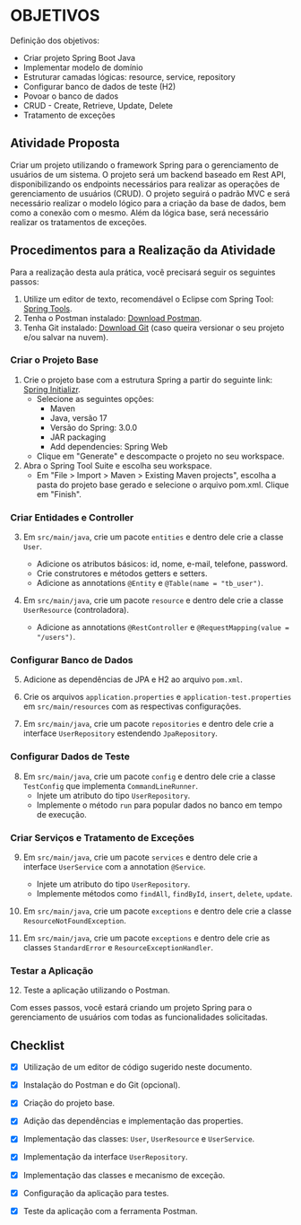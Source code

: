 # OBJETIVOS

Definição dos objetivos:
- Criar projeto Spring Boot Java
- Implementar modelo de domínio
- Estruturar camadas lógicas: resource, service, repository
- Configurar banco de dados de teste (H2)
- Povoar o banco de dados
- CRUD - Create, Retrieve, Update, Delete
- Tratamento de exceções

## Atividade Proposta

Criar um projeto utilizando o framework Spring para o gerenciamento de usuários de um sistema. O projeto será um backend baseado em Rest API, disponibilizando os endpoints necessários para realizar as operações de gerenciamento de usuários (CRUD). O projeto seguirá o padrão MVC e será necessário realizar o modelo lógico para a criação da base de dados, bem como a conexão com o mesmo. Além da lógica base, será necessário realizar os tratamentos de exceções.

## Procedimentos para a Realização da Atividade

Para a realização desta aula prática, você precisará seguir os seguintes passos:

1. Utilize um editor de texto, recomendável o Eclipse com Spring Tool: [Spring Tools](https://spring.io/tools).
2. Tenha o Postman instalado: [Download Postman](https://www.postman.com/downloads/).
3. Tenha Git instalado: [Download Git](https://git-scm.com/downloads) (caso queira versionar o seu projeto e/ou salvar na nuvem).

### Criar o Projeto Base

1. Crie o projeto base com a estrutura Spring a partir do seguinte link: [Spring Initializr](https://start.spring.io/).
   - Selecione as seguintes opções:
     - Maven
     - Java, versão 17
     - Versão do Spring: 3.0.0
     - JAR packaging
     - Add dependencies: Spring Web
   - Clique em "Generate" e descompacte o projeto no seu workspace.
2. Abra o Spring Tool Suite e escolha seu workspace.
   - Em "File > Import > Maven > Existing Maven projects", escolha a pasta do projeto base gerado e selecione o arquivo pom.xml. Clique em "Finish".

### Criar Entidades e Controller

3. Em `src/main/java`, crie um pacote `entities` e dentro dele crie a classe `User`.
   - Adicione os atributos básicos: id, nome, e-mail, telefone, password.
   - Crie construtores e métodos getters e setters.
   - Adicione as annotations `@Entity` e `@Table(name = "tb_user")`.

4. Em `src/main/java`, crie um pacote `resource` e dentro dele crie a classe `UserResource` (controladora).
   - Adicione as annotations `@RestController` e `@RequestMapping(value = "/users")`.

### Configurar Banco de Dados

5. Adicione as dependências de JPA e H2 ao arquivo `pom.xml`.

6. Crie os arquivos `application.properties` e `application-test.properties` em `src/main/resources` com as respectivas configurações.

7. Em `src/main/java`, crie um pacote `repositories` e dentro dele crie a interface `UserRepository` estendendo `JpaRepository`.

### Configurar Dados de Teste

8. Em `src/main/java`, crie um pacote `config` e dentro dele crie a classe `TestConfig` que implementa `CommandLineRunner`.
   - Injete um atributo do tipo `UserRepository`.
   - Implemente o método `run` para popular dados no banco em tempo de execução.

### Criar Serviços e Tratamento de Exceções

9. Em `src/main/java`, crie um pacote `services` e dentro dele crie a interface `UserService` com a annotation `@Service`.
   - Injete um atributo do tipo `UserRepository`.
   - Implemente métodos como `findAll`, `findById`, `insert`, `delete`, `update`.

10. Em `src/main/java`, crie um pacote `exceptions` e dentro dele crie a classe `ResourceNotFoundException`.

11. Em `src/main/java`, crie um pacote `exceptions` e dentro dele crie as classes `StandardError` e `ResourceExceptionHandler`.

### Testar a Aplicação

12. Teste a aplicação utilizando o Postman.

Com esses passos, você estará criando um projeto Spring para o gerenciamento de usuários com todas as funcionalidades solicitadas.

## Checklist

- [x] Utilização de um editor de código sugerido neste documento.
- [x] Instalação do Postman e do Git (opcional).
- [x] Criação do projeto base.
- [x] Adição das dependências e implementação das properties.
- [x] Implementação das classes: `User`, `UserResource` e `UserService`.
- [x] Implementação da interface `UserRepository`.
- [x] Implementação das classes e mecanismo de exceção.
- [x] Configuração da aplicação para testes.
- [x] Teste da aplicação com a ferramenta Postman.

